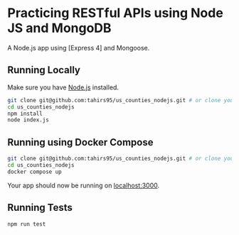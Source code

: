 # Practicing RESTful APIs using Node JS and MongoDB

A Node.js app using [Express 4] and Mongoose.

## Running Locally

Make sure you have [Node.js](http://nodejs.org/) installed.

```sh
git clone git@github.com:tahirs95/us_counties_nodejs.git # or clone your own fork
cd us_counties_nodejs
npm install
node index.js
```

## Running using Docker Compose


```sh
git clone git@github.com:tahirs95/us_counties_nodejs.git # or clone your own fork
cd us_counties_nodejs
docker compose up
```

Your app should now be running on [localhost:3000](http://localhost:3000/).

## Running Tests

```
npm run test
```
